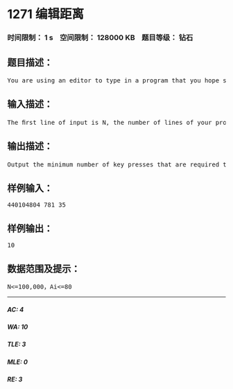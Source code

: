 # 1271 编辑距离   
### 时间限制： 1 s&nbsp;&nbsp;&nbsp;&nbsp;空间限制： 128000 KB&nbsp;&nbsp;&nbsp;&nbsp;题目等级： 钻石  
## 题目描述：  

<pre>
You are using an editor to type in a program that you hope solves another problem on this contest. Instead of thinking about solving this problem, you look at your editor and start to think of how to edit your program more quickly.你正在参加一个编程比赛，使用一个新的编辑器来敲代码。你临时开了点小差，在想如何编辑程序能够使得效率更高。Your editor has the following characteristics:你的编辑器有如下的一些功能：&bull; you can move your cursor using the direction keys: up (&uarr;), down (&darr;) , left (&larr;) or right (&rarr;)你可以使用上下左右按键来移动你的光标&bull; pressing &rarr; will move the cursor one character to the right; if the cursor is on the rightmost character of a line, the cursor will move to the ﬁrst character of the next line below the current line; (the cursor will not move if it is in the bottom-right position)按右键可以把光标往右移动一个字符，如果光标在当前行的最右边，光标就会移动到下一行的第一个字符。如果光标在最右下角，就不移动。&bull; pressing &larr; will move the cursor one character to the left; if the cursor is on the leftmost character of a line, the cursor will move to the last character of the previous line above the current line; (the cursor will not move if it is in the top-left position)按左键可以把光标往左移动一个字符，如果光标在当前行的最左边，光标就会移动到上一行的最后一个字符。如果光标在最左上角，就不移动。&bull; pressing&uarr;will move the cursor to the character immediately above it; if there is no character immediately above the cursor, it will move to the last character of the previous line above the current line; (the cursor will not move if it is on the ﬁrst line)按上键可以把光标往上移动一个字符，如果当前位置的正上方没有字符，那么光标就会移动到上一行的末尾。如果光标在第一行，就不移动。&bull; pressing&darr;will move the cursor to the character immediately below it; if there is no character immediately below the cursor, it will move to the last character of the next line below the current line; (the cursor will not move if it is on the last line)按下键可以把光标往下移动一个字符，如果当前位置的正下方没有字符，那么光标就会移动到下一行的末尾。如果光标在最后一行行，就不移动。You would like to ﬁnd the least number of key presses that will cause you to move between posi- tions in your editor in a given program which you are editing.你想要知道，要使得光标从当前位置移动到目标位置，至少要按键多少次
</pre>
  
  
## 输入描述：  

<pre>
The ﬁrst line of input is N, the number of lines of your program (1 &le; N &le; 100000). The next N lines contain the number of characters on each line: you can assume there is at least one character per line, and at most 80 characters per line. The next line contains two integers RS CS, indicating the starting row and column of the cursor (1 &le; RS &le; N, 1 &le; CS, and CS is at most the number of characters in row RS). The last line contains two integers RF CF, indicating the ﬁnishing row and column of the cursor (1 &le; RF &le; N, 1 &le; CF, and CF is at most the number of characters in row RF).第一行是正整数N表示行数，接下来共N行每行一个正整数Ai表示第i行的字符数。接下来一行是两个正整数RS,CS表示光标当前位置是第RS行第CS列。最后一行是两个正整数RF,CF表示需要将光标移动到第RF行第CF列。
</pre>
  
  
## 输出描述：  

<pre>
Output the minimum number of key presses that are required to move the cursor from row RS and column CS to row RF and column CF输出最小的移动次数使得光标从(RS,CS)移动到(RF,CF)
</pre>
  
  
## 样例输入：  

<pre>
440104804 781 35
</pre>
  
  
## 样例输出：  

<pre>
10
</pre>
  
  
## 数据范围及提示：  

<pre>
N<=100,000，Ai<=80
</pre>
  
  
***  

##### AC: 4  
##### WA: 10  
##### TLE: 3  
##### MLE: 0  
##### RE: 3  
